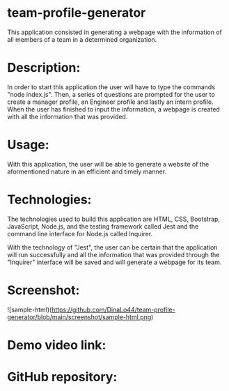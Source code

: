 # team-profile-generator

This application consisted in generating a webpage with the information of all members of a team in a determined organization.

# Description:
In order to start this application the user will have to type the commands "node index.js". Then, a series of questions are prompted for the user to create a manager profile, an Engineer profile and lastly an intern profile. When the user has finished to input the information, a webpage is created with all the information that was provided.

# Usage:
With this application, the user will be able to generate a website of the aformentioned nature in an efficient and timely manner. 

# Technologies:
The technologies used to build this application are HTML, CSS, Bootstrap, JavaScript, Node.js, and the testing framework called Jest and the command line interface for Node.js called Inquirer.

With the technology of "Jest", the user can be certain that the application will run successfully and all the information that was provided through the "Inquirer" interface will be saved and will generate a webpage for its team.

# Screenshot:
![sample-html)(https://github.com/DinaLo44/team-profile-generator/blob/main/screenshot/sample-html.png)


# Demo video link:


# GitHub repository:


